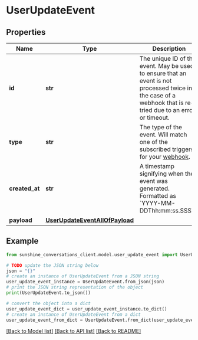 # UserUpdateEvent


## Properties

Name | Type | Description | Notes
------------ | ------------- | ------------- | -------------
**id** | **str** | The unique ID of the event. May be used to ensure that an event is not processed twice in the case of a webhook that is re-tried due to an error or timeout. | [optional] 
**type** | **str** | The type of the event. Will match one of the subscribed triggers for your [webhook](#operation/CreateWebhook). | [optional] 
**created_at** | **str** | A timestamp signifying when the event was generated. Formatted as &#x60;YYYY-MM-DDThh:mm:ss.SSSZ&#x60;. | [optional] 
**payload** | [**UserUpdateEventAllOfPayload**](UserUpdateEventAllOfPayload.md) |  | [optional] 

## Example

```python
from sunshine_conversations_client.model.user_update_event import UserUpdateEvent

# TODO update the JSON string below
json = "{}"
# create an instance of UserUpdateEvent from a JSON string
user_update_event_instance = UserUpdateEvent.from_json(json)
# print the JSON string representation of the object
print(UserUpdateEvent.to_json())

# convert the object into a dict
user_update_event_dict = user_update_event_instance.to_dict()
# create an instance of UserUpdateEvent from a dict
user_update_event_from_dict = UserUpdateEvent.from_dict(user_update_event_dict)
```
[[Back to Model list]](../README.md#documentation-for-models) [[Back to API list]](../README.md#documentation-for-api-endpoints) [[Back to README]](../README.md)


